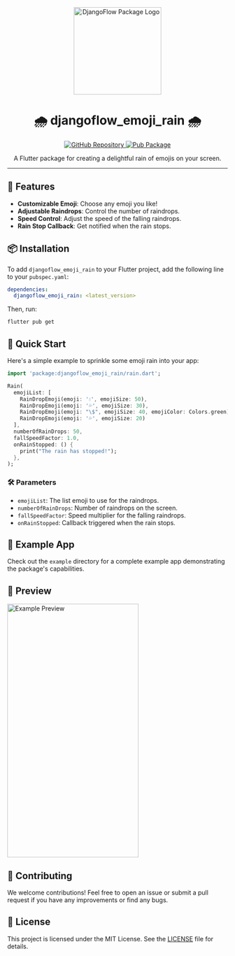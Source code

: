 <div align="center">
  <img src="https://user-images.githubusercontent.com/116165418/238683908-ddaa2265-af04-4915-8f02-bae1bce43291.png" alt="DjangoFlow Package Logo" width="200">
  <h1 align="center">🌧️ djangoflow_emoji_rain 🌧️</h1>
</div>

<p align="center">
  <a href="https://github.com/djangoflow/flutter-djangoflow/">
    <img alt="GitHub Repository" src="https://img.shields.io/badge/GitHub-Repository-blue.svg">
  </a>
  <a href="https://pub.dev/packages/djangoflow_emoji_rain">
    <img alt="Pub Package" src="https://img.shields.io/pub/v/djangoflow_emoji_rain.svg">
  </a>
</p>

<p align="center">
  A Flutter package for creating a delightful rain of emojis on your screen.
</p>

---

## 🌟 Features

- **Customizable Emoji**: Choose any emoji you like!
- **Adjustable Raindrops**: Control the number of raindrops.
- **Speed Control**: Adjust the speed of the falling raindrops.
- **Rain Stop Callback**: Get notified when the rain stops.

## 📦 Installation

To add `djangoflow_emoji_rain` to your Flutter project, add the following line to your `pubspec.yaml`:

```yaml
dependencies:
  djangoflow_emoji_rain: <latest_version>
```

Then, run:

```bash
flutter pub get
```

## 🚀 Quick Start

Here's a simple example to sprinkle some emoji rain into your app:

```dart
import 'package:djangoflow_emoji_rain/rain.dart';

Rain(
  emojiList: [
    RainDropEmoji(emoji: '💧', emojiSize: 50),
    RainDropEmoji(emoji: '💦', emojiSize: 30),
    RainDropEmoji(emoji: "\$", emojiSize: 40, emojiColor: Colors.green),
    RainDropEmoji(emoji: '💦', emojiSize: 20)
  ],
  numberOfRainDrops: 50,
  fallSpeedFactor: 1.0,
  onRainStopped: () {
    print("The rain has stopped!");
  },
);
```

### 🛠 Parameters

- `emojiList`: The list emoji to use for the raindrops.
- `numberOfRainDrops`: Number of raindrops on the screen.
- `fallSpeedFactor`: Speed multiplier for the falling raindrops.
- `onRainStopped`: Callback triggered when the rain stops.

## 📖 Example App

Check out the `example` directory for a complete example app demonstrating the package's capabilities.


## 📱 Preview
<img src="https://github.com/SaujanBindukar/flutter-djangoflow/assets/34705432/b5ea9fcc-dc04-4c90-a764-f1878526bdee.gif" alt="Example Preview" width="300" height="580">




## 🤝 Contributing

We welcome contributions! Feel free to open an issue or submit a pull request if you have any improvements or find any bugs.

## 📜 License

This project is licensed under the MIT License. See the [LICENSE](LICENSE) file for details.

